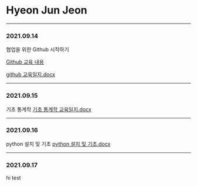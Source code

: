 # Hyeon Jun Jeon
----
### 2021.09.14
협업을 위한 Github 시작하기

[Github 교육 내용](Training/Git/2021.09.14.md) 

[github 교육일지.docx](교육일지/교육일지(2021.09.14)_전현준.docx)

---
### 2021.09.15
기초 통계학 
[기초 통계학 교육일지.docx](교육일지/교육일지(2021.09.15)_전현준.docx)

---
### 2021.09.16
python 설치 및 기초
[python 설치 및 기초.docx](교육일지/교육일지(2021.09.16)_전현준.docx)

---
### 2021.09.17
hi test
